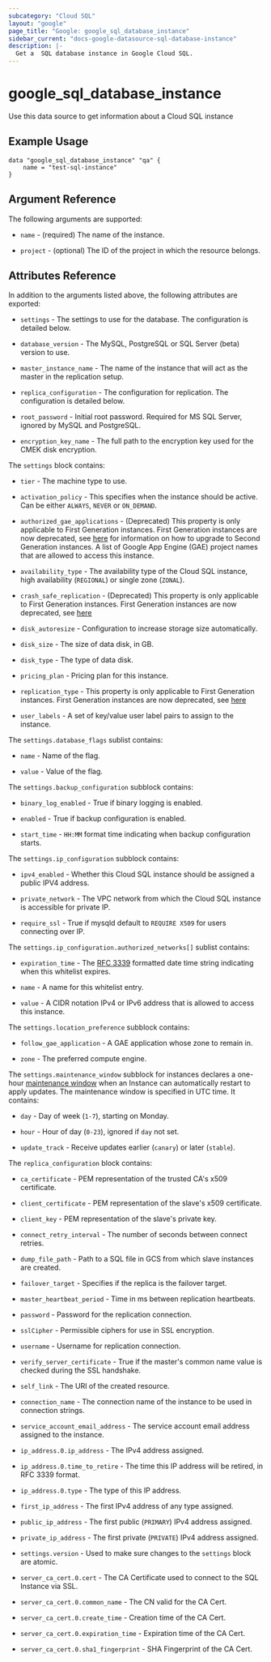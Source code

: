 ```yaml
---
subcategory: "Cloud SQL"
layout: "google"
page_title: "Google: google_sql_database_instance"
sidebar_current: "docs-google-datasource-sql-database-instance"
description: |-
  Get a  SQL database instance in Google Cloud SQL.
---
```


# google\_sql\_database\_instance

Use this data source to get information about a Cloud SQL instance

## Example Usage 


```hcl
data "google_sql_database_instance" "qa" {
    name = "test-sql-instance"
}
```

## Argument Reference

The following arguments are supported:

* `name` - (required) The name of the instance.

* `project` - (optional) The ID of the project in which the resource belongs.

## Attributes Reference

In addition to the arguments listed above, the following attributes are exported:
    
* `settings` -  The settings to use for the database. The
    configuration is detailed below.

* `database_version` - The MySQL, PostgreSQL or SQL Server (beta) version to use.

* `master_instance_name` - The name of the instance that will act as
    the master in the replication setup.

* `replica_configuration` - The configuration for replication. The
    configuration is detailed below.
    
* `root_password` - Initial root password. Required for MS SQL Server, ignored by MySQL and PostgreSQL.

* `encryption_key_name` - The full path to the encryption key used for the CMEK disk encryption.
    
The `settings` block contains:

* `tier` - The machine type to use.
    
* `activation_policy` - This specifies when the instance should be
    active. Can be either `ALWAYS`, `NEVER` or `ON_DEMAND`.

* `authorized_gae_applications` - (Deprecated) This property is only applicable to First Generation instances.
    First Generation instances are now deprecated, see [here](https://cloud.google.com/sql/docs/mysql/upgrade-2nd-gen)
    for information on how to upgrade to Second Generation instances.
    A list of Google App Engine (GAE) project names that are allowed to access this instance.

* `availability_type` - The availability type of the Cloud SQL
instance, high availability (`REGIONAL`) or single zone (`ZONAL`).

* `crash_safe_replication` - (Deprecated) This property is only applicable to First Generation instances.
    First Generation instances are now deprecated, see [here](https://cloud.google.com/sql/docs/mysql/upgrade-2nd-gen)

* `disk_autoresize` - Configuration to increase storage size automatically.

* `disk_size` - The size of data disk, in GB.

* `disk_type` - The type of data disk.

* `pricing_plan` - Pricing plan for this instance.

* `replication_type` - This property is only applicable to First Generation instances.
    First Generation instances are now deprecated, see [here](https://cloud.google.com/sql/docs/mysql/upgrade-2nd-gen)

* `user_labels` - A set of key/value user label pairs to assign to the instance.

The `settings.database_flags` sublist contains:

* `name` - Name of the flag.

* `value` - Value of the flag.

The `settings.backup_configuration` subblock contains:

* `binary_log_enabled` - True if binary logging is enabled.

* `enabled` - True if backup configuration is enabled.

* `start_time` - `HH:MM` format time indicating when backup configuration starts.

The `settings.ip_configuration` subblock contains:

* `ipv4_enabled` - Whether this Cloud SQL instance should be assigned a public IPV4 address. 

* `private_network` - The VPC network from which the Cloud SQL instance is accessible for private IP.

* `require_ssl` - True if mysqld default to `REQUIRE X509` for users connecting over IP.

The `settings.ip_configuration.authorized_networks[]` sublist contains:

* `expiration_time` - The [RFC 3339](https://tools.ietf.org/html/rfc3339)
  formatted date time string indicating when this whitelist expires.

* `name` - A name for this whitelist entry.

* `value` - A CIDR notation IPv4 or IPv6 address that is allowed to access this instance.

The `settings.location_preference` subblock contains:

* `follow_gae_application` - A GAE application whose zone to remain in.

* `zone` - The preferred compute engine.

The `settings.maintenance_window` subblock for instances declares a one-hour
[maintenance window](https://cloud.google.com/sql/docs/instance-settings?hl=en#maintenance-window-2ndgen)
when an Instance can automatically restart to apply updates. The maintenance window is specified in UTC time. It contains:

* `day` - Day of week (`1-7`), starting on Monday.

* `hour` - Hour of day (`0-23`), ignored if `day` not set.

* `update_track` - Receive updates earlier (`canary`) or later (`stable`).

The `replica_configuration` block contains:

* `ca_certificate` - PEM representation of the trusted CA's x509 certificate.

* `client_certificate` - PEM representation of the slave's x509 certificate.

* `client_key` - PEM representation of the slave's private key.

* `connect_retry_interval` - The number of seconds between connect retries.

* `dump_file_path` - Path to a SQL file in GCS from which slave instances are created. 

* `failover_target` - Specifies if the replica is the failover target.

* `master_heartbeat_period` - Time in ms between replication heartbeats.

* `password` - Password for the replication connection.

* `sslCipher` - Permissible ciphers for use in SSL encryption.

* `username` - Username for replication connection.

* `verify_server_certificate` - True if the master's common name value is checked during the SSL handshake.

* `self_link` - The URI of the created resource.

* `connection_name` - The connection name of the instance to be used in connection strings.

* `service_account_email_address` - The service account email address assigned to the instance.

* `ip_address.0.ip_address` - The IPv4 address assigned.

* `ip_address.0.time_to_retire` - The time this IP address will be retired, in RFC 3339 format.

* `ip_address.0.type` - The type of this IP address.

* `first_ip_address` - The first IPv4 address of any type assigned.

* `public_ip_address` - The first public (`PRIMARY`) IPv4 address assigned.

* `private_ip_address` - The first private (`PRIVATE`) IPv4 address assigned.

* `settings.version` - Used to make sure changes to the `settings` block are atomic.

* `server_ca_cert.0.cert` - The CA Certificate used to connect to the SQL Instance via SSL.

* `server_ca_cert.0.common_name` - The CN valid for the CA Cert.

* `server_ca_cert.0.create_time` - Creation time of the CA Cert.

* `server_ca_cert.0.expiration_time` - Expiration time of the CA Cert.

* `server_ca_cert.0.sha1_fingerprint` - SHA Fingerprint of the CA Cert.
